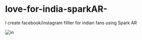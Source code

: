 # love-for-india-sparkAR-
I create facebook/instagram fillter for indian fans using Spark AR

![in](https://user-images.githubusercontent.com/47824408/91347716-69bf2500-e800-11ea-9411-97d1112e5ae0.PNG)
